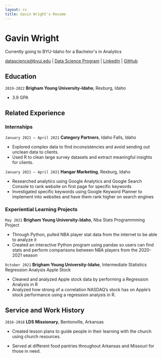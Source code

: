 ```yaml
---
layout: cv
title: Gavin Wright's Resume
---
```

# Gavin Wright
Currently going to BYU-Idaho for a Bachelor's in Analytics

<div id="webaddress">
<a href="datascience@byui.edu">datascience@byui.edu</a>
| <a href="https://byuidatascience.github.io/development.html">Data Science Program</a>
| <a href="https://www.linkedin.com/groups/13537407/">LinkedIn</a>
| <a href="https://github.com/byuids-resumes">GitHub</a>
</div>

<!-- https://www.monique.tech/the-art-of-markdown -->

## Education

`2019-2022`
__Brigham Young University-Idaho__, Rexburg, Idaho

- 3.9 GPA

## Related Experience

### Internships

`January 2021 – April 2021`
__Category Partners__, Idaho Falls, Idaho


- Explored complex data to find inconsistencies and avoid sending out unclean data to clients.
- Used R to clean large survey datasets and extract meaningful insights for clients.

`January 2021 – April 2021`
__Hangar Marketing__, Rexburg, Idaho

- Researched analytics using Google Analytics and Google Search Console to rank website on first page for specific keywords
- Investigated specific keywords using Google Keyword Planner to implement into websites and have them rank higher on search engines


### Experiential Learning Projects

`May 2021`
__Brigham Young University-Idaho__, Nba Stats Programmming Project

- Through Python, pulled NBA player stat data from the internet to be able to analyze it
- Created an interactive Python program using pandas so users can find stats and perform comparisons between NBA players from the 2020-2021 season


`October 2021`
__Brigham Young University-Idaho__, Intermediate Statistics Regression Analysis Apple Stock  

- Cleaned and analyzed Apple stock data by performing a Regression Analysis in R
- Analyzed how strong of a correlation NASDAQ’s stock has on Apple’s stock performance using a regression analysis in R.


## Service and Work History

`2016-2018`
__LDS Missionary__, Bentonville, Arkansas

- Created lesson plans to guide people in their learning with the church using church resources.

- Served at different food pantries throughout Arkansas and Missouri for those in need.

<!-- ### Footer

Last updated: May 2013 -->


